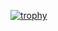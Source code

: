 [![trophy](https://github-profile-trophy.vercel.app/?username=xsota)](https://github.com/ryo-ma/github-profile-trophy)
